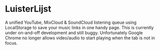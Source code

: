 # LuisterLijst
A unified YouTube, MixCloud &amp; SoundCloud listening queue using LocalStorage to save your music links in one handy page. This is currently under on-and-off development and still buggy. Unfortunately Google Chrome no longer allows video/audio to start playing when the tab is not in focus.
